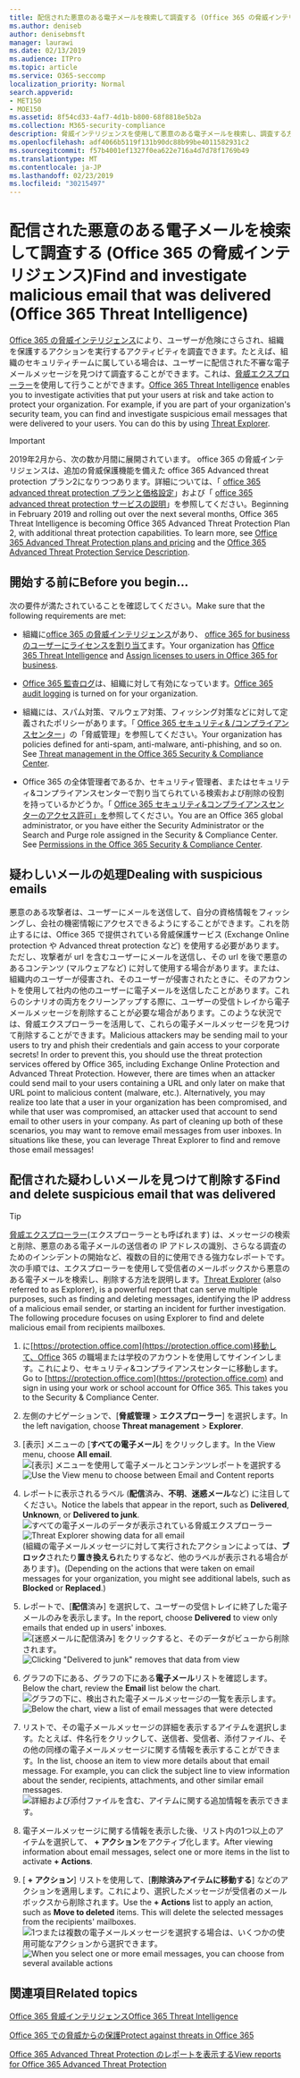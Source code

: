 ```yaml
---
title: 配信された悪意のある電子メールを検索して調査する (Office 365 の脅威インテリジェンス)
ms.author: deniseb
author: denisebmsft
manager: laurawi
ms.date: 02/13/2019
ms.audience: ITPro
ms.topic: article
ms.service: O365-seccomp
localization_priority: Normal
search.appverid:
- MET150
- MOE150
ms.assetid: 8f54cd33-4af7-4d1b-b800-68f8818e5b2a
ms.collection: M365-security-compliance
description: 脅威インテリジェンスを使用して悪意のある電子メールを検索し、調査する方法について説明します。
ms.openlocfilehash: adf4066b5119f131b90dc88b99be4011582931c2
ms.sourcegitcommit: f57b4001ef1327f0ea622e716a4d7d78f1769b49
ms.translationtype: MT
ms.contentlocale: ja-JP
ms.lasthandoff: 02/23/2019
ms.locfileid: "30215497"
---
```

# <a name="find-and-investigate-malicious-email-that-was-delivered-office-365-threat-intelligence"></a><span data-ttu-id="71504-103">配信された悪意のある電子メールを検索して調査する (Office 365 の脅威インテリジェンス)</span><span class="sxs-lookup"><span data-stu-id="71504-103">Find and investigate malicious email that was delivered (Office 365 Threat Intelligence)</span></span>

<span data-ttu-id="71504-p101">[Office 365 の脅威インテリジェンス](office-365-ti.md)により、ユーザーが危険にさらされ、組織を保護するアクションを実行するアクティビティを調査できます。たとえば、組織のセキュリティチームに属している場合は、ユーザーに配信された不審な電子メールメッセージを見つけて調査することができます。これは、[脅威エクスプローラー](get-started-with-ti.md#threat-explorer)を使用して行うことができます。</span><span class="sxs-lookup"><span data-stu-id="71504-p101">[Office 365 Threat Intelligence](office-365-ti.md) enables you to investigate activities that put your users at risk and take action to protect your organization. For example, if you are part of your organization's security team, you can find and investigate suspicious email messages that were delivered to your users. You can do this by using [Threat Explorer](get-started-with-ti.md#threat-explorer).</span></span>
  
> [!IMPORTANT]
> <span data-ttu-id="71504-p102">2019年2月から、次の数か月間に展開されています。 office 365 の脅威インテリジェンスは、追加の脅威保護機能を備えた office 365 Advanced threat protection プラン2になりつつあります。詳細については、「 [office 365 advanced threat protection プランと価格設定](https://products.office.com/exchange/advance-threat-protection)」および「 [office 365 advanced threat protection サービスの説明](https://docs.microsoft.com/office365/servicedescriptions/office-365-advanced-threat-protection-service-description)」を参照してください。</span><span class="sxs-lookup"><span data-stu-id="71504-p102">Beginning in February 2019 and rolling out over the next several months, Office 365 Threat Intelligence is becoming Office 365 Advanced Threat Protection Plan 2, with additional threat protection capabilities. To learn more, see [Office 365 Advanced Threat Protection plans and pricing](https://products.office.com/exchange/advance-threat-protection) and the [Office 365 Advanced Threat Protection Service Description](https://docs.microsoft.com/office365/servicedescriptions/office-365-advanced-threat-protection-service-description).</span></span>
  
## <a name="before-you-begin"></a><span data-ttu-id="71504-109">開始する前に</span><span class="sxs-lookup"><span data-stu-id="71504-109">Before you begin...</span></span>

<span data-ttu-id="71504-110">次の要件が満たされていることを確認してください。</span><span class="sxs-lookup"><span data-stu-id="71504-110">Make sure that the following requirements are met:</span></span>
  
- <span data-ttu-id="71504-111">組織に[office 365 の脅威インテリジェンス](office-365-ti.md)があり、 [office 365 for business のユーザーにライセンスを割り当て](https://support.office.com/article/997596b5-4173-4627-b915-36abac6786dc)ます。</span><span class="sxs-lookup"><span data-stu-id="71504-111">Your organization has [Office 365 Threat Intelligence](office-365-ti.md) and [Assign licenses to users in Office 365 for business](https://support.office.com/article/997596b5-4173-4627-b915-36abac6786dc).</span></span>
    
- <span data-ttu-id="71504-112">[Office 365 監査ログ](turn-audit-log-search-on-or-off.md)は、組織に対して有効になっています。</span><span class="sxs-lookup"><span data-stu-id="71504-112">[Office 365 audit logging](turn-audit-log-search-on-or-off.md) is turned on for your organization.</span></span> 
    
- <span data-ttu-id="71504-p103">組織には、スパム対策、マルウェア対策、フィッシング対策などに対して定義されたポリシーがあります。「 [Office 365 セキュリティ&amp; /コンプライアンスセンター](threat-management.md)」の「脅威管理」を参照してください。</span><span class="sxs-lookup"><span data-stu-id="71504-p103">Your organization has policies defined for anti-spam, anti-malware, anti-phishing, and so on. See [Threat management in the Office 365 Security &amp; Compliance Center](threat-management.md).</span></span>
    
- <span data-ttu-id="71504-p104">Office 365 の全体管理者であるか、セキュリティ管理者、またはセキュリティ&amp;コンプライアンスセンターで割り当てられている検索および削除の役割を持っているかどうか。「 [Office 365 セキュリティ&amp;コンプライアンスセンターのアクセス許可」を](permissions-in-the-security-and-compliance-center.md)参照してください。</span><span class="sxs-lookup"><span data-stu-id="71504-p104">You are an Office 365 global administrator, or you have either the Security Administrator or the Search and Purge role assigned in the Security &amp; Compliance Center. See [Permissions in the Office 365 Security &amp; Compliance Center](permissions-in-the-security-and-compliance-center.md).</span></span>
    
## <a name="dealing-with-suspicious-emails"></a><span data-ttu-id="71504-117">疑わしいメールの処理</span><span class="sxs-lookup"><span data-stu-id="71504-117">Dealing with suspicious emails</span></span>

<span data-ttu-id="71504-p105">悪意のある攻撃者は、ユーザーにメールを送信して、自分の資格情報をフィッシングし、会社の機密情報にアクセスできるようにすることができます。これを防止するには、Office 365 で提供されている脅威保護サービス (Exchange Online protection や Advanced threat protection など) を使用する必要があります。ただし、攻撃者が url を含むユーザーにメールを送信し、その url を後で悪意のあるコンテンツ (マルウェアなど) に対して使用する場合があります。または、組織内のユーザーが侵害され、そのユーザーが侵害されたときに、そのアカウントを使用して社内の他のユーザーに電子メールを送信したことがあります。これらのシナリオの両方をクリーンアップする際に、ユーザーの受信トレイから電子メールメッセージを削除することが必要な場合があります。このような状況では、脅威エクスプローラーを活用して、これらの電子メールメッセージを見つけて削除することができます。</span><span class="sxs-lookup"><span data-stu-id="71504-p105">Malicious attackers may be sending mail to your users to try and phish their credentials and gain access to your corporate secrets! In order to prevent this, you should use the threat protection services offered by Office 365, including Exchange Online Protection and Advanced Threat Protection. However, there are times when an attacker could send mail to your users containing a URL and only later on make that URL point to malicious content (malware, etc.). Alternatively, you may realize too late that a user in your organization has been compromised, and while that user was compromised, an attacker used that account to send email to other users in your company. As part of cleaning up both of these scenarios, you may want to remove email messages from user inboxes. In situations like these, you can leverage Threat Explorer to find and remove those email messages!</span></span>
  
## <a name="find-and-delete-suspicious-email-that-was-delivered"></a><span data-ttu-id="71504-124">配信された疑わしいメールを見つけて削除する</span><span class="sxs-lookup"><span data-stu-id="71504-124">Find and delete suspicious email that was delivered</span></span>

> [!TIP]
> <span data-ttu-id="71504-p106">[脅威エクスプローラー](get-started-with-ti.md#threat-explorer)(エクスプローラーとも呼ばれます) は、メッセージの検索と削除、悪意のある電子メールの送信者の IP アドレスの識別、さらなる調査のためのインシデントの開始など、複数の目的に使用できる強力なレポートです。次の手順では、エクスプローラーを使用して受信者のメールボックスから悪意のある電子メールを検索し、削除する方法を説明します。</span><span class="sxs-lookup"><span data-stu-id="71504-p106">[Threat Explorer](get-started-with-ti.md#threat-explorer) (also referred to as Explorer), is a powerful report that can serve multiple purposes, such as finding and deleting messages, identifying the IP address of a malicious email sender, or starting an incident for further investigation. The following procedure focuses on using Explorer to find and delete malicious email from recipients mailboxes.</span></span> 
  
1. <span data-ttu-id="71504-p107">に[https://protection.office.com](https://protection.office.com)移動して、Office 365 の職場または学校のアカウントを使用してサインインします。これにより、セキュリティ&amp;コンプライアンスセンターに移動します。</span><span class="sxs-lookup"><span data-stu-id="71504-p107">Go to [https://protection.office.com](https://protection.office.com) and sign in using your work or school account for Office 365. This takes you to the Security &amp; Compliance Center.</span></span> 
    
2. <span data-ttu-id="71504-129">左側のナビゲーションで、[**脅威管理** \> **エクスプローラー**] を選択します。</span><span class="sxs-lookup"><span data-stu-id="71504-129">In the left navigation, choose **Threat management** \> **Explorer**.</span></span>
    
3. <span data-ttu-id="71504-130">[表示] メニューの [**すべての電子メール**] をクリックします。</span><span class="sxs-lookup"><span data-stu-id="71504-130">In the View menu, choose **All email**.</span></span><br/><span data-ttu-id="71504-131">![[表示] メニューを使用して電子メールとコンテンツレポートを選択する](media/d39013ff-93b6-42f6-bee5-628895c251c2.png)</span><span class="sxs-lookup"><span data-stu-id="71504-131">![Use the View menu to choose between Email and Content reports](media/d39013ff-93b6-42f6-bee5-628895c251c2.png)</span></span>
  
4. <span data-ttu-id="71504-132">レポートに表示されるラベル (**配信**済み、**不明**、**迷惑メール**など) に注目してください。</span><span class="sxs-lookup"><span data-stu-id="71504-132">Notice the labels that appear in the report, such as **Delivered**, **Unknown**, or **Delivered to junk**.</span></span><br/><span data-ttu-id="71504-133">![すべての電子メールのデータが表示されている脅威エクスプローラー](media/208826ed-a85e-446f-b276-b5fdc312fbcb.png)</span><span class="sxs-lookup"><span data-stu-id="71504-133">![Threat Explorer showing data for all email](media/208826ed-a85e-446f-b276-b5fdc312fbcb.png)</span></span><br/><span data-ttu-id="71504-134">(組織の電子メールメッセージに対して実行されたアクションによっては、**ブロック**されたり**置き換えら**れたりするなど、他のラベルが表示される場合があります)。</span><span class="sxs-lookup"><span data-stu-id="71504-134">(Depending on the actions that were taken on email messages for your organization, you might see additional labels, such as **Blocked** or **Replaced**.)</span></span>
    
5. <span data-ttu-id="71504-135">レポートで、[**配信**済み] を選択して、ユーザーの受信トレイに終了した電子メールのみを表示します。</span><span class="sxs-lookup"><span data-stu-id="71504-135">In the report, choose **Delivered** to view only emails that ended up in users' inboxes.</span></span><br/><span data-ttu-id="71504-136">![[迷惑メールに配信済み] をクリックすると、そのデータがビューから削除されます。](media/e6fb2e47-461e-4f6f-8c65-c331bd858758.png)</span><span class="sxs-lookup"><span data-stu-id="71504-136">![Clicking "Delivered to junk" removes that data from view](media/e6fb2e47-461e-4f6f-8c65-c331bd858758.png)</span></span>
  
6. <span data-ttu-id="71504-137">グラフの下にある、グラフの下にある**電子メール**リストを確認します。</span><span class="sxs-lookup"><span data-stu-id="71504-137">Below the chart, review the **Email** list below the chart.</span></span><br/><span data-ttu-id="71504-138">![グラフの下に、検出された電子メールメッセージの一覧を表示します。](media/dfb60590-1236-499d-97da-86c68621e2bc.png)</span><span class="sxs-lookup"><span data-stu-id="71504-138">![Below the chart, view a list of email messages that were detected](media/dfb60590-1236-499d-97da-86c68621e2bc.png)</span></span>
  
7. <span data-ttu-id="71504-p108">リストで、その電子メールメッセージの詳細を表示するアイテムを選択します。たとえば、件名行をクリックして、送信者、受信者、添付ファイル、その他の同様の電子メールメッセージに関する情報を表示することができます。</span><span class="sxs-lookup"><span data-stu-id="71504-p108">In the list, choose an item to view more details about that email message. For example, you can click the subject line to view information about the sender, recipients, attachments, and other similar email messages.</span></span><br/>![詳細および添付ファイルを含む、アイテムに関する追加情報を表示できます。](media/5a5707c3-d62a-4610-ae7b-900fff8708b2.png)
  
8. <span data-ttu-id="71504-142">電子メールメッセージに関する情報を表示した後、リスト内の1つ以上のアイテムを選択して、 **+ アクション**をアクティブ化します。</span><span class="sxs-lookup"><span data-stu-id="71504-142">After viewing information about email messages, select one or more items in the list to activate **+ Actions**.</span></span>
    
9. <span data-ttu-id="71504-p109">[ **+ アクション**] リストを使用して、[**削除済みアイテムに移動する**] などのアクションを適用します。これにより、選択したメッセージが受信者のメールボックスから削除されます。</span><span class="sxs-lookup"><span data-stu-id="71504-p109">Use the **+ Actions** list to apply an action, such as **Move to deleted** items. This will delete the selected messages from the recipients' mailboxes.</span></span><br/><span data-ttu-id="71504-145">![1つまたは複数の電子メールメッセージを選択する場合は、いくつかの使用可能なアクションから選択できます。](media/ef12e10c-60a7-4f66-8f76-68d77ae26de1.png)</span><span class="sxs-lookup"><span data-stu-id="71504-145">![When you select one or more email messages, you can choose from several available actions](media/ef12e10c-60a7-4f66-8f76-68d77ae26de1.png)</span></span>
  
## <a name="related-topics"></a><span data-ttu-id="71504-146">関連項目</span><span class="sxs-lookup"><span data-stu-id="71504-146">Related topics</span></span>

[<span data-ttu-id="71504-147">Office 365 脅威インテリジェンス</span><span class="sxs-lookup"><span data-stu-id="71504-147">Office 365 Threat Intelligence</span></span>](office-365-ti.md)
  
[<span data-ttu-id="71504-148">Office 365 での脅威からの保護</span><span class="sxs-lookup"><span data-stu-id="71504-148">Protect against threats in Office 365</span></span>](protect-against-threats.md)
  
[<span data-ttu-id="71504-149">Office 365 Advanced Threat Protection のレポートを表示する</span><span class="sxs-lookup"><span data-stu-id="71504-149">View reports for Office 365 Advanced Threat Protection</span></span>](view-reports-for-atp.md)
  

